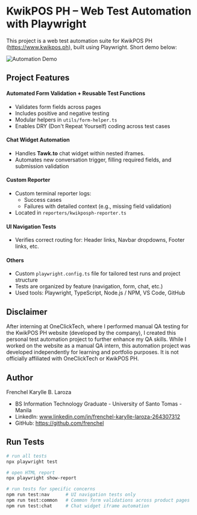 # KwikPOS PH – Web Test Automation with Playwright
This project is a web test automation suite for KwikPOS PH (https://www.kwikpos.ph), built using Playwright. Short demo below:

![Automation Demo](https://github.com/frenchel/kwikpos-ph-playwright/blob/main/assets/kwikposph-playwright-demo-2.gif?raw=true) 

## Project Features

#### Automated Form Validation + Reusable Test Functions
- Validates form fields across pages
- Includes positive and negative testing
- Modular helpers in `utils/form-helper.ts`
- Enables DRY (Don't Repeat Yourself) coding across test cases

#### Chat Widget Automation
- Handles **Tawk.to** chat widget within nested iframes.
- Automates new conversation trigger, filling required fields, and submission validation

#### Custom Reporter
- Custom terminal reporter logs:
  - Success cases
  - Failures with detailed context (e.g., missing field validation)
- Located in `reporters/kwikposph-reporter.ts`

#### UI Navigation Tests
- Verifies correct routing for: Header links, Navbar dropdowns, Footer links, etc.

#### Others
- Custom `playwright.config.ts` file for tailored test runs and project structure
- Tests are organized by feature (navigation, form, chat, etc.)
- Used tools:  Playwright, TypeScript, Node.js / NPM, VS Code, GitHub

## Disclaimer
After interning at OneClickTech, where I performed manual QA testing for the KwikPOS PH website (developed by the company), I created this personal test automation project to further enhance my QA skills. While I worked on the website as a manual QA intern, this automation project was developed independently for learning and portfolio purposes. It is not officially affiliated with OneClickTech or KwikPOS PH.

## Author
Frenchel Karylle B. Laroza
- BS Information Technology Graduate - University of Santo Tomas - Manila
- LinkedIn: www.linkedin.com/in/frenchel-karylle-laroza-264307312
- GitHub: https://github.com/frenchel

##  Run Tests
```bash
# run all tests
npx playwright test

# open HTML report
npx playwright show-report

# run tests for specific concerns
npm run test:nav      # UI navigation tests only
npm run test:common   # Common form validations across product pages
npm run test:chat     # Chat widget iframe automation

